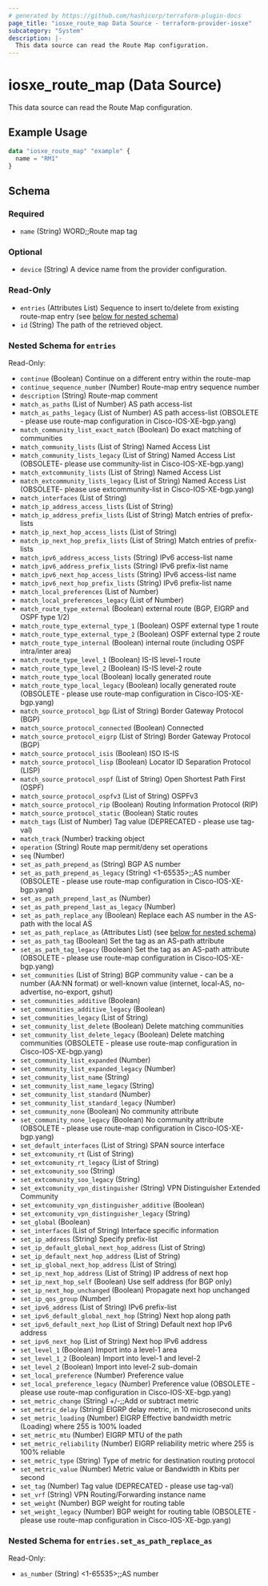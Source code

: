 ```yaml
---
# generated by https://github.com/hashicorp/terraform-plugin-docs
page_title: "iosxe_route_map Data Source - terraform-provider-iosxe"
subcategory: "System"
description: |-
  This data source can read the Route Map configuration.
---
```


# iosxe_route_map (Data Source)

This data source can read the Route Map configuration.

## Example Usage

```terraform
data "iosxe_route_map" "example" {
  name = "RM1"
}
```

<!-- schema generated by tfplugindocs -->
## Schema

### Required

- `name` (String) WORD;;Route map tag

### Optional

- `device` (String) A device name from the provider configuration.

### Read-Only

- `entries` (Attributes List) Sequence to insert to/delete from existing route-map entry (see [below for nested schema](#nestedatt--entries))
- `id` (String) The path of the retrieved object.

<a id="nestedatt--entries"></a>
### Nested Schema for `entries`

Read-Only:

- `continue` (Boolean) Continue on a different entry within the route-map
- `continue_sequence_number` (Number) Route-map entry sequence number
- `description` (String) Route-map comment
- `match_as_paths` (List of Number) AS path access-list
- `match_as_paths_legacy` (List of Number) AS path access-list (OBSOLETE - please use route-map configuration in Cisco-IOS-XE-bgp.yang)
- `match_community_list_exact_match` (Boolean) Do exact matching of communities
- `match_community_lists` (List of String) Named Access List
- `match_community_lists_legacy` (List of String) Named Access List (OBSOLETE- please use community-list in Cisco-IOS-XE-bgp.yang)
- `match_extcommunity_lists` (List of String) Named Access List
- `match_extcommunity_lists_legacy` (List of String) Named Access List (OBSOLETE- please use extcommunity-list in Cisco-IOS-XE-bgp.yang)
- `match_interfaces` (List of String)
- `match_ip_address_access_lists` (List of String)
- `match_ip_address_prefix_lists` (List of String) Match entries of prefix-lists
- `match_ip_next_hop_access_lists` (List of String)
- `match_ip_next_hop_prefix_lists` (List of String) Match entries of prefix-lists
- `match_ipv6_address_access_lists` (String) IPv6 access-list name
- `match_ipv6_address_prefix_lists` (String) IPv6 prefix-list name
- `match_ipv6_next_hop_access_lists` (String) IPv6 access-list name
- `match_ipv6_next_hop_prefix_lists` (String) IPv6 prefix-list name
- `match_local_preferences` (List of Number)
- `match_local_preferences_legacy` (List of Number)
- `match_route_type_external` (Boolean) external route (BGP, EIGRP and OSPF type 1/2)
- `match_route_type_external_type_1` (Boolean) OSPF external type 1 route
- `match_route_type_external_type_2` (Boolean) OSPF external type 2 route
- `match_route_type_internal` (Boolean) internal route (including OSPF intra/inter area)
- `match_route_type_level_1` (Boolean) IS-IS level-1 route
- `match_route_type_level_2` (Boolean) IS-IS level-2 route
- `match_route_type_local` (Boolean) locally generated route
- `match_route_type_local_legacy` (Boolean) locally generated route (OBSOLETE - please use route-map configuration in Cisco-IOS-XE-bgp.yang)
- `match_source_protocol_bgp` (List of String) Border Gateway Protocol (BGP)
- `match_source_protocol_connected` (Boolean) Connected
- `match_source_protocol_eigrp` (List of String) Border Gateway Protocol (BGP)
- `match_source_protocol_isis` (Boolean) ISO IS-IS
- `match_source_protocol_lisp` (Boolean) Locator ID Separation Protocol (LISP)
- `match_source_protocol_ospf` (List of String) Open Shortest Path First (OSPF)
- `match_source_protocol_ospfv3` (List of String) OSPFv3
- `match_source_protocol_rip` (Boolean) Routing Information Protocol (RIP)
- `match_source_protocol_static` (Boolean) Static routes
- `match_tags` (List of Number) Tag value (DEPRECATED - please use tag-val)
- `match_track` (Number) tracking object
- `operation` (String) Route map permit/deny set operations
- `seq` (Number)
- `set_as_path_prepend_as` (String) BGP AS number
- `set_as_path_prepend_as_legacy` (String) <1-65535>;;AS number (OBSOLETE - please use route-map configuration in Cisco-IOS-XE-bgp.yang)
- `set_as_path_prepend_last_as` (Number)
- `set_as_path_prepend_last_as_legacy` (Number)
- `set_as_path_replace_any` (Boolean) Replace each AS number in the AS-path with the local AS
- `set_as_path_replace_as` (Attributes List) (see [below for nested schema](#nestedatt--entries--set_as_path_replace_as))
- `set_as_path_tag` (Boolean) Set the tag as an AS-path attribute
- `set_as_path_tag_legacy` (Boolean) Set the tag as an AS-path attribute (OBSOLETE - please use route-map configuration in Cisco-IOS-XE-bgp.yang)
- `set_communities` (List of String) BGP community value - can be a number (AA:NN format) or well-known value (internet, local-AS, no-advertise, no-export, gshut)
- `set_communities_additive` (Boolean)
- `set_communities_additive_legacy` (Boolean)
- `set_communities_legacy` (List of String)
- `set_community_list_delete` (Boolean) Delete matching communities
- `set_community_list_delete_legacy` (Boolean) Delete matching communities (OBSOLETE - please use route-map configuration in Cisco-IOS-XE-bgp.yang)
- `set_community_list_expanded` (Number)
- `set_community_list_expanded_legacy` (Number)
- `set_community_list_name` (String)
- `set_community_list_name_legacy` (String)
- `set_community_list_standard` (Number)
- `set_community_list_standard_legacy` (Number)
- `set_community_none` (Boolean) No community attribute
- `set_community_none_legacy` (Boolean) No community attribute (OBSOLETE - please use route-map configuration in Cisco-IOS-XE-bgp.yang)
- `set_default_interfaces` (List of String) SPAN source interface
- `set_extcomunity_rt` (List of String)
- `set_extcomunity_rt_legacy` (List of String)
- `set_extcomunity_soo` (String)
- `set_extcomunity_soo_legacy` (String)
- `set_extcomunity_vpn_distinguisher` (String) VPN Distinguisher Extended Community
- `set_extcomunity_vpn_distinguisher_additive` (Boolean)
- `set_extcomunity_vpn_distinguisher_legacy` (String)
- `set_global` (Boolean)
- `set_interfaces` (List of String) Interface specific information
- `set_ip_address` (String) Specify prefix-list
- `set_ip_default_global_next_hop_address` (List of String)
- `set_ip_default_next_hop_address` (List of String)
- `set_ip_global_next_hop_address` (List of String)
- `set_ip_next_hop_address` (List of String) IP address of next hop
- `set_ip_next_hop_self` (Boolean) Use self address (for BGP only)
- `set_ip_next_hop_unchanged` (Boolean) Propagate next hop unchanged
- `set_ip_qos_group` (Number)
- `set_ipv6_address` (List of String) IPv6 prefix-list
- `set_ipv6_default_global_next_hop` (String) Next hop along path
- `set_ipv6_default_next_hop` (List of String) Default next hop IPv6 address
- `set_ipv6_next_hop` (List of String) Next hop IPv6 address
- `set_level_1` (Boolean) Import into a level-1 area
- `set_level_1_2` (Boolean) Import into level-1 and level-2
- `set_level_2` (Boolean) Import into level-2 sub-domain
- `set_local_preference` (Number) Preference value
- `set_local_preference_legacy` (Number) Preference value (OBSOLETE - please use route-map configuration in Cisco-IOS-XE-bgp.yang)
- `set_metric_change` (String) +/-<metric>;;Add or subtract metric
- `set_metric_delay` (String) EIGRP delay metric, in 10 microsecond units
- `set_metric_loading` (Number) EIGRP Effective bandwidth metric (Loading) where 255 is 100% loaded
- `set_metric_mtu` (Number) EIGRP MTU of the path
- `set_metric_reliability` (Number) EIGRP reliability metric where 255 is 100% reliable
- `set_metric_type` (String) Type of metric for destination routing protocol
- `set_metric_value` (Number) Metric value or Bandwidth in Kbits per second
- `set_tag` (Number) Tag value (DEPRECATED - please use tag-val)
- `set_vrf` (String) VPN Routing/Forwarding instance name
- `set_weight` (Number) BGP weight for routing table
- `set_weight_legacy` (Number) BGP weight for routing table (OBSOLETE - please use route-map configuration in Cisco-IOS-XE-bgp.yang)

<a id="nestedatt--entries--set_as_path_replace_as"></a>
### Nested Schema for `entries.set_as_path_replace_as`

Read-Only:

- `as_number` (String) <1-65535>;;AS number
